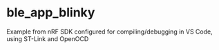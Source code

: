 # ble_app_blinky

Example from nRF SDK configured for compiling/debugging in VS Code, using ST-Link and OpenOCD
